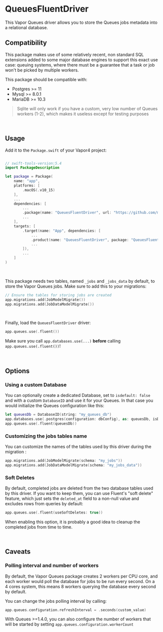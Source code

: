 # QueuesFluentDriver

This Vapor Queues driver allows you to store the Queues jobs metadata into a relational database.


## Compatibility

This package makes use of some relatively recent, non standard SQL extensions added to some major database engines to support this exact use case: queuing systems, where there must be a guarantee that a task or job won't be picked by multiple workers.

This package should be compatible with:

- Postgres >= 11
- Mysql >= 8.0.1
- MariaDB >= 10.3

> Sqlite will only work if you have a custom, very low number of Queues workers (1-2), which makes it useless except for testing purposes

&nbsp;

## Usage



Add it to the  `Package.swift`  of your Vapor4 project: 

```swift

// swift-tools-version:5.4
import PackageDescription

let package = Package(
    name: "app",
    platforms: [
        .macOS(.v10_15)
    ],
    ...
    dependencies: [
        ...
        .package(name: "QueuesFluentDriver", url: "https://github.com/m-barthelemy/vapor-queues-fluent-driver.git", from: "2.0.0-beta1"),
        ...
    ],
    targets: [
        .target(name: "App", dependencies: [
            ...
            .product(name: "QueuesFluentDriver", package: "QueuesFluentDriver"),
            ...
        ]),
        ...
    ]
)

```

&nbsp;

This package needs two tables, named `_jobs` and `_jobs_data` by default, to store the Vapor Queues jobs. Make sure to add this to your migrations:
```swift
// Ensure the tables for storing jobs are created
app.migrations.add(JobModelMigrate())
app.migrations.add(JobDataModelMigrate())
```    

&nbsp;

Finally, load the `QueuesFluentDriver` driver:
```swift    
app.queues.use(.fluent())
```
Make sure you call `app.databases.use(...)` **before** calling `app.queues.use(.fluent())`!

&nbsp;

## Options

### Using a custom Database 
You can optionally create a dedicated Database, set to `isdefault: false` and with a custom `DatabaseID` and use it for your Queues.
In that case you would initialize the Queues configuration like this:

```swift
let queuesDb = DatabaseID(string: "my_queues_db")
app.databases.use(.postgres(configuration: dbConfig), as: queuesDb, isDefault: false)
app.queues.use(.fluent(queuesDb))
```

### Customizing the jobs tables name
You can customize the names of the tables used by this driver during the migration :
```swift
app.migrations.add(JobModelMigrate(schema: "my_jobs"))
app.migrations.add(JobDataModelMigrate(schema: "my_jobs_data"))
```

### Soft Deletes
By default, completed jobs are deleted from the two database tables used by this driver.
If you want to keep them, you can use Fluent's "soft delete" feature, which just sets the `deleted_at` field to a non-null value and excludes rows from queries by default:

```swift
app.queues.use(.fluent(useSoftDeletes: true))
```

When enabling this option, it is probably a good idea to cleanup the completed jobs from time to time.

&nbsp;


## Caveats


### Polling interval and number of workers
By default, the Vapor Queues package creates 2 workers per CPU core, and each worker would poll the database for jobs to be run every second.
On a 4 cores system, this means 8 workers querying the database every second by default.

You can change the jobs polling interval by calling:

```swift
app.queues.configuration.refreshInterval = .seconds(custom_value)
```

With Queues >=1.4.0, you can also configure the number of workers that will be started by setting `app.queues.configuration.workerCount`

